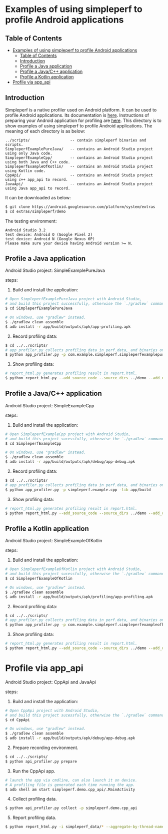 # Examples of using simpleperf to profile Android applications

## Table of Contents

- [Examples of using simpleperf to profile Android applications](#examples-of-using-simpleperf-to-profile-android-applications)
  - [Table of Contents](#table-of-contents)
  - [Introduction](#introduction)
  - [Profile a Java application](#profile-a-java-application)
  - [Profile a Java/C++ application](#profile-a-javac-application)
  - [Profile a Kotlin application](#profile-a-kotlin-application)
- [Profile via app_api](#profile-via-app_api)

## Introduction

Simpleperf is a native profiler used on Android platform. It can be used to profile Android
applications. Its documentation is [here](https://android.googlesource.com/platform/system/extras/+/master/simpleperf/doc/README.md).
Instructions of preparing your Android application for profiling are [here](https://android.googlesource.com/platform/system/extras/+/master/simpleperf/doc/README.md#Android-application-profiling).
This directory is to show examples of using simpleperf to profile Android applications. The
meaning of each directory is as below:

    ../scripts/                  -- contain simpleperf binaries and scripts.
    SimpleperfExamplePureJava/   -- contains an Android Studio project using only Java code.
    SimpleperfExampleCpp/        -- contains an Android Studio project using both Java and C++ code.
    SimpleperfExampleOfKotlin/   -- contains an Android Studio project using Kotlin code.
    CppApi/                      -- contains an Android Studio project using c++ app_api to record.
    JavaApi/                     -- contains an Android Studio project using Java app_api to record.

It can be downloaded as below:

```sh
$ git clone https://android.googlesource.com/platform/system/extras
$ cd extras/simpleperf/demo
```

The testing environment:

```
Android Studio 3.2
test device: Android O (Google Pixel 2)
test device: Android N (Google Nexus 6P)
Please make sure your device having Android version >= N.
```

## Profile a Java application

Android Studio project: SimpleExamplePureJava

steps:
1. Build and install the application:

```sh
# Open SimpleperfExamplePureJava project with Android Studio,
# and build this project successfully, otherwise the `./gradlew` command below will fail.
$ cd SimpleperfExamplePureJava

# On windows, use "gradlew" instead.
$ ./gradlew clean assemble
$ adb install -r app/build/outputs/apk/app-profiling.apk
```

2. Record profiling data:

```sh
$ cd ../../scripts/
# app_profiler.py collects profiling data in perf.data, and binaries on device in binary_cache/.
$ python app_profiler.py -p com.example.simpleperf.simpleperfexamplepurejava
```

3. Show profiling data:

```sh
# report_html.py generates profiling result in report.html.
$ python report_html.py --add_source_code --source_dirs ../demo --add_disassembly
```

## Profile a Java/C++ application

Android Studio project: SimpleExampleCpp

steps:
1. Build and install the application:

```sh
# Open SimpleperfExampleCpp project with Android Studio,
# and build this project sucessfully, otherwise the `./gradlew` command below will fail.
$ cd SimpleperfExampleCpp

# On windows, use "gradlew" instead.
$ ./gradlew clean assemble
$ adb install -r app/build/outputs/apk/debug/app-debug.apk
```

2. Record profiling data:

```sh
$ cd ../../scripts/
# app_profiler.py collects profiling data in perf.data, and binaries on device in binary_cache/.
$ python app_profiler.py -p simpleperf.example.cpp -lib app/build
```

3. Show profiling data:

```sh
# report_html.py generates profiling result in report.html.
$ python report_html.py --add_source_code --source_dirs ../demo --add_disassembly
```

## Profile a Kotlin application

Android Studio project: SimpleExampleOfKotlin

steps:
1. Build and install the application:

```sh
# Open SimpleperfExampleOfKotlin project with Android Studio,
# and build this project sucessfully, otherwise the `./gradlew` command below will fail.
$ cd SimpleperfExampleOfKotlin

# On windows, use "gradlew" instead.
$ ./gradlew clean assemble
$ adb install -r app/build/outputs/apk/profiling/app-profiling.apk
```

2. Record profiling data:

```sh
$ cd ../../scripts/
# app_profiler.py collects profiling data in perf.data, and binaries on device in binary_cache/.
$ python app_profiler.py -p com.example.simpleperf.simpleperfexampleofkotlin
```

3. Show profiling data:

```sh
# report_html.py generates profiling result in report.html.
$ python report_html.py --add_source_code --source_dirs ../demo --add_disassembly
```

# Profile via app_api

Android Studio project: CppApi and JavaApi

steps:
1. Build and install the application:

```sh
# Open CppApi project with Android Studio,
# and build this project sucessfully, otherwise the `./gradlew` command below will fail.
$ cd CppApi

# On windows, use "gradlew" instead.
$ ./gradlew clean assemble
$ adb install -r app/build/outputs/apk/debug/app-debug.apk
```

2. Prepare recording environment.

```sh
$ cd ../../scripts/
$ python api_profiler.py prepare
```

3. Run the CppApi app.

```sh
# launch the app via cmdline, can also launch it on device.
# A profiling file is generated each time running the app.
$ adb shell am start simpleperf.demo.cpp_api/.MainActivity
```

4. Collect profiling data.

```sh
$ python api_profiler.py collect -p simpleperf.demo.cpp_api
```

5. Report profiling data.

```sh
$ python report_html.py -i simpleperf_data/* --aggregate-by-thread-name
```
